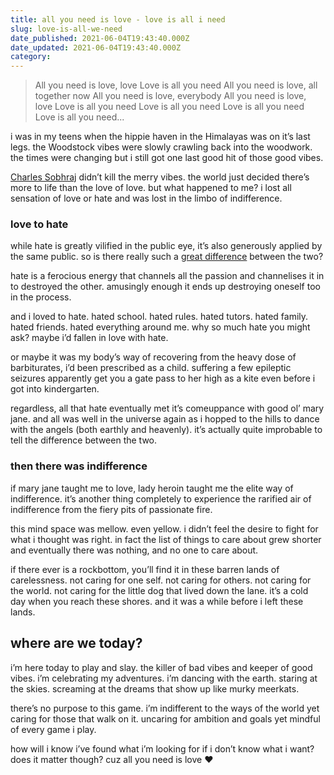 ```yaml
---
title: all you need is love - love is all i need
slug: love-is-all-we-need
date_published: 2021-06-04T19:43:40.000Z
date_updated: 2021-06-04T19:43:40.000Z
category: 
---
```

> All you need is love, love
> Love is all you need
> All you need is love, all together now
> All you need is love, everybody
> All you need is love, love
> Love is all you need
> Love is all you need
> Love is all you need
> Love is all you need...

i was in my teens when the hippie haven in the Himalayas was on it’s last legs. the Woodstock vibes were slowly crawling back into the woodwork. the times were changing but i still got one last good hit of those good vibes.

[Charles Sobhraj](https://en.wikipedia.org/wiki/Charles_Sobhraj) didn’t kill the merry vibes. the world just decided there’s more to life than the love of love. but what happened to me? i lost all sensation of love or hate and was lost in the limbo of indifference.

### love to hate
while hate is greatly vilified in the public eye, it’s also generously applied by the same public. so is there really such a [great difference](https://www.independent.co.uk/news/science/scientists-prove-it-really-is-a-thin-line-between-love-and-hate-976901.html) between the two?

hate is a ferocious energy that channels all the passion and channelises it in to destroyed the other. amusingly enough it ends up destroying oneself too in the process.

and i loved to hate. hated school. hated rules. hated tutors. hated family. hated friends. hated everything around me. why so much hate you might ask? maybe i’d fallen in love with hate.

or maybe it was my body’s way of recovering from the heavy dose of barbiturates, i’d been prescribed as a child. suffering a few epileptic seizures apparently get you a gate pass to her high as a kite even before i got into kindergarten.

regardless, all that hate eventually met it’s comeuppance with good ol’ mary jane. and all was well in the universe again as i hopped to the hills to dance with the angels (both earthly and heavenly). it’s actually quite improbable to tell the difference between the two.

### then there was indifference
if mary jane taught me to love, lady heroin taught me the elite way of indifference. it’s another thing completely to experience the rarified air of indifference from the fiery pits of passionate fire.

this mind space was mellow. even yellow. i didn’t feel the desire to fight for what i thought was right. in fact the list of things to care about grew shorter and eventually there was nothing, and no one to care about.

if there ever is a rockbottom, you’ll find it in these barren lands of carelessness. not caring for one self. not caring for others. not caring for the world. not caring for the little dog that lived down the lane. it’s a cold day when you reach these shores. and it was a while before i left these lands.

## where are we today?

i’m here today to play and slay. the killer of bad vibes and keeper of good vibes. i’m celebrating my adventures. i’m dancing with the earth. staring at the skies. screaming at the dreams that show up like murky meerkats.

there’s no purpose to this game. i’m indifferent to the ways of the world yet caring for those that walk on it. uncaring for ambition and goals yet mindful of every game i play.

how will i know i’ve found what i’m looking for if i don’t know what i want? does it matter though? cuz all you need is love ♥
